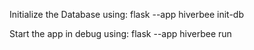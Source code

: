 Initialize the Database using: flask --app hiverbee init-db

Start the app in debug using: flask --app hiverbee run 